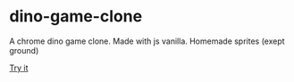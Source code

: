 # dino-game-clone

A chrome dino game clone.
Made with js vanilla.
Homemade sprites (exept ground)

[Try it](https://a-sauvaget.github.io/dino-game-clone/)